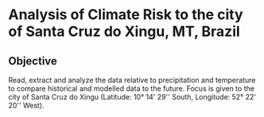 # Analysis of Climate Risk to the city of Santa Cruz do Xingu, MT, Brazil

## Objective
Read, extract and analyze the data relative to precipitation and temperature to compare historical and modelled data to the future. Focus is given to the city of Santa Cruz do Xingu (Latitude: 10° 14' 29'' South, Longitude: 52° 22' 20'' West).
